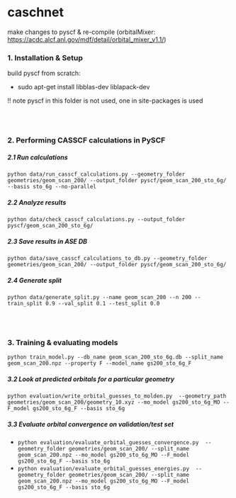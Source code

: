 # caschnet
make changes to pyscf & re-compile
(orbitalMixer: https://acdc.alcf.anl.gov/mdf/detail/orbital_mixer_v1.1/)

### 1. Installation & Setup
build pyscf from scratch:
- sudo apt-get install libblas-dev liblapack-dev

!! note pyscf in this folder is not used, one in site-packages is used

<br>
<br>

### 2. Performing CASSCF calculations in PySCF
##### 2.1 Run calculations
`python data/run_casscf_calculations.py --geometry_folder geometries/geom_scan_200/ --output_folder pyscf/geom_scan_200_sto_6g/ --basis sto_6g --no-parallel`
##### 2.2 Analyze results
`python data/check_casscf_calculations.py --output_folder pyscf/geom_scan_200_sto_6g/`
##### 2.3 Save results in ASE DB
`python data/save_casscf_calculations_to_db.py --geometry_folder geometries/geom_scan_200/ --output_folder pyscf/geom_scan_200_sto_6g/`
##### 2.4 Generate split
`python data/generate_split.py --name geom_scan_200 --n 200 --train_split 0.9 --val_split 0.1 --test_split 0.0`

<br>
<br>

### 3. Training & evaluating models
`python train_model.py --db_name geom_scan_200_sto_6g.db --split_name geom_scan_200.npz --property F --model_name gs200_sto_6g_F`

##### 3.2 Look at predicted orbitals for a particular geometry
`python evaluation/write_orbital_guesses_to_molden.py  --geometry_path geometries/geom_scan_200/geometry_10.xyz --mo_model gs200_sto_6g_MO --F_model gs200_sto_6g_F --basis sto_6g `

##### 3.3 Evaluate orbital convergence on validation/test set
- `python evaluation/evaluate_orbital_guesses_convergence.py  --geometry_folder geometries/geom_scan_200/ --split_name geom_scan_200.npz --mo_model gs200_sto_6g_MO --F_model gs200_sto_6g_F --basis sto_6g`
- `python evaluation/evaluate_orbital_guesses_energies.py  --geometry_folder geometries/geom_scan_200/ --split_name geom_scan_200.npz --mo_model gs200_sto_6g_MO --F_model gs200_sto_6g_F --basis sto_6g`